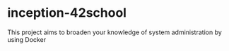 # inception-42school
This project aims to broaden your knowledge of system administration by using Docker
